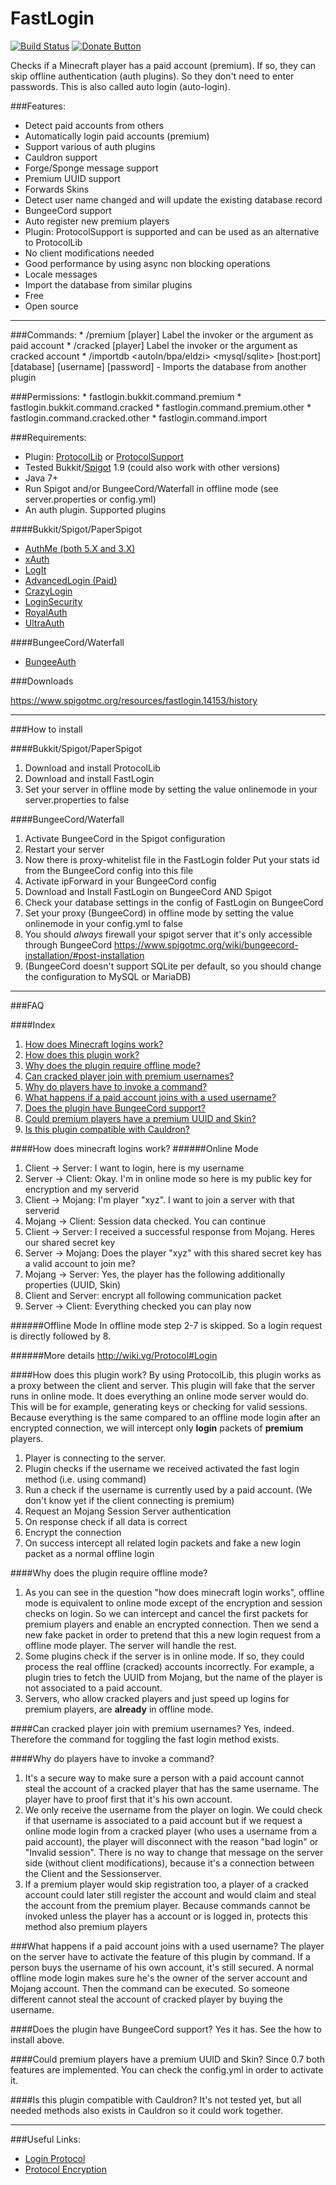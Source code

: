 # FastLogin

[![Build Status](https://travis-ci.org/games647/FastLogin.svg?branch=master)](https://travis-ci.org/games647/FastLogin)
[![Donate Button](https://www.paypalobjects.com/en_US/i/btn/btn_donate_SM.gif)](https://www.paypal.com/cgi-bin/webscr?cmd=_s-xclick&hosted_button_id=8ZBULMAPN7MZC)

Checks if a Minecraft player has a paid account (premium). If so, they can skip offline authentication (auth plugins).
So they don't need to enter passwords. This is also called auto login (auto-login).

###Features:

* Detect paid accounts from others
* Automatically login paid accounts (premium)
* Support various of auth plugins
* Cauldron support
* Forge/Sponge message support
* Premium UUID support
* Forwards Skins
* Detect user name changed and will update the existing database record
* BungeeCord support
* Auto register new premium players
* Plugin: ProtocolSupport is supported and can be used as an alternative to ProtocolLib
* No client modifications needed
* Good performance by using async non blocking operations
* Locale messages
* Import the database from similar plugins
* Free
* Open source

***

###Commands:
    * /premium [player] Label the invoker or the argument as paid account
    * /cracked [player] Label the invoker or the argument as cracked account
    * /importdb <autoIn/bpa/eldzi> <mysql/sqlite> [host:port] [database] [username] [password] - Imports the database from another plugin

###Permissions:
    * fastlogin.bukkit.command.premium
    * fastlogin.bukkit.command.cracked
    * fastlogin.command.premium.other
    * fastlogin.command.cracked.other
    * fastlogin.command.import

###Requirements:
* Plugin: [ProtocolLib](https://www.spigotmc.org/resources/protocollib.1997/) or [ProtocolSupport](https://www.spigotmc.org/resources/protocolsupport.7201/)
* Tested Bukkit/[Spigot](https://www.spigotmc.org) 1.9 (could also work with other versions)
* Java 7+
* Run Spigot and/or BungeeCord/Waterfall in offline mode (see server.properties or config.yml)
* An auth plugin. Supported plugins

####Bukkit/Spigot/PaperSpigot

* [AuthMe (both 5.X and 3.X)](https://dev.bukkit.org/bukkit-plugins/authme-reloaded/)
* [xAuth](https://dev.bukkit.org/bukkit-plugins/xauth/)
* [LogIt](https://github.com/XziomekX/LogIt)
* [AdvancedLogin (Paid)](https://www.spigotmc.org/resources/advancedlogin.10510/)
* [CrazyLogin](https://dev.bukkit.org/bukkit-plugins/crazylogin/)
* [LoginSecurity](https://dev.bukkit.org/bukkit-plugins/loginsecurity/)
* [RoyalAuth](https://dev.bukkit.org/bukkit-plugins/royalauth/)
* [UltraAuth](https://dev.bukkit.org/bukkit-plugins/ultraauth-aa/)

####BungeeCord/Waterfall

* [BungeeAuth](https://www.spigotmc.org/resources/bungeeauth.493/)

###Downloads

https://www.spigotmc.org/resources/fastlogin.14153/history

***

###How to install

####Bukkit/Spigot/PaperSpigot

1. Download and install ProtocolLib
2. Download and install FastLogin
3. Set your server in offline mode by setting the value onlinemode in your server.properties to false

####BungeeCord/Waterfall

1. Activate BungeeCord in the Spigot configuration
2. Restart your server
3. Now there is proxy-whitelist file in the FastLogin folder
Put your stats id from the BungeeCord config into this file
4. Activate ipForward in your BungeeCord config
5. Download and Install FastLogin on BungeeCord AND Spigot
6. Check your database settings in the config of FastLogin on BungeeCord
7. Set your proxy (BungeeCord) in offline mode by setting the value onlinemode in your config.yml to false
8. You should *always* firewall your spigot server that it's only accessible through BungeeCord https://www.spigotmc.org/wiki/bungeecord-installation/#post-installation
9. (BungeeCord doesn't support SQLite per default, so you should change the configuration to MySQL or MariaDB)

***

###FAQ

####Index
1. [How does Minecraft logins work?](#how-does-minecraft-logins-work)
2. [How does this plugin work?](#how-does-this-plugin-work)
3. [Why does the plugin require offline mode?](#why-does-the-plugin-require-offline-mode)
4. [Can cracked player join with premium usernames?](#can-cracked-player-join-with-premium-usernames)
5. [Why do players have to invoke a command?](#why-do-players-have-to-invoke-a-command)
6. [What happens if a paid account joins with a used username?](#what-happens-if-a-paid-account-joins-with-a-used-username)
7. [Does the plugin have BungeeCord support?](#does-the-plugin-have-bungeecord-support)
8. [Could premium players have a premium UUID and Skin?](#could-premium-players-have-a-premium-uuid-and-skin)
9. [Is this plugin compatible with Cauldron?](#is-this-plugin-compatible-with-cauldron)

####How does minecraft logins work?
######Online Mode
1. Client -> Server: I want to login, here is my username
2. Server -> Client: Okay. I'm in online mode so here is my public key for encryption and my serverid
3. Client -> Mojang: I'm player "xyz". I want to join a server with that serverid
4. Mojang -> Client: Session data checked. You can continue
5. Client -> Server: I received a successful response from Mojang. Heres our shared secret key
6. Server -> Mojang: Does the player "xyz" with this shared secret key has a valid account to join me?
7. Mojang -> Server: Yes, the player has the following additionally properties (UUID, Skin)
8. Client and Server: encrypt all following communication packet
9. Server -> Client: Everything checked you can play now


######Offline Mode
In offline mode step 2-7 is skipped. So a login request is directly followed by 8.

######More details
http://wiki.vg/Protocol#Login

####How does this plugin work?
By using ProtocolLib, this plugin works as a proxy between the client and server. This plugin will fake that the server
runs in online mode. It does everything an online mode server would do. This will be for example, generating keys or
checking for valid sessions. Because everything is the same compared to an offline mode login after an encrypted
connection, we will intercept only **login** packets of **premium** players.

1. Player is connecting to the server.
2. Plugin checks if the username we received activated the fast login method (i.e. using command)
3. Run a check if the username is currently used by a paid account.
(We don't know yet if the client connecting is premium)
4. Request an Mojang Session Server authentication
5. On response check if all data is correct
6. Encrypt the connection
7. On success intercept all related login packets and fake a new login packet as a normal offline login

####Why does the plugin require offline mode?
1. As you can see in the question "how does minecraft login works", offline mode is equivalent to online mode except of
the encryption and session checks on login. So we can intercept and cancel the first packets for premium players and
enable an encrypted connection. Then we send a new fake packet in order to pretend that this a new login request from
a offline mode player. The server will handle the rest.
2. Some plugins check if the server is in online mode. If so, they could process the real offline (cracked) accounts
incorrectly. For example, a plugin tries to fetch the UUID from Mojang, but the name of the player is not associated to
a paid account.
3. Servers, who allow cracked players and just speed up logins for premium players, are **already** in offline mode.

####Can cracked player join with premium usernames?
Yes, indeed. Therefore the command for toggling the fast login method exists.

####Why do players have to invoke a command?
1. It's a secure way to make sure a person with a paid account cannot steal the account
of a cracked player that has the same username. The player have to proof first that it's his own account.
2. We only receive the username from the player on login. We could check if that username is associated
to a paid account but if we request a online mode login from a cracked player (who uses a username from
a paid account), the player will disconnect with the reason "bad login" or "Invalid session". There is no way to change
that message on the server side (without client modifications), because it's a connection between the Client and the
Sessionserver.
3. If a premium player would skip registration too, a player of a cracked account could later still register the
account and would claim and steal the account from the premium player. Because commands cannot be invoked unless the
player has a account or is logged in, protects this method also premium players

###What happens if a paid account joins with a used username?
The player on the server have to activate the feature of this plugin by command. If a person buys the username
of his own account, it's still secured. A normal offline mode login makes sure he's the owner of the server account
and Mojang account. Then the command can be executed. So someone different cannot steal the account of cracked player
by buying the username.

####Does the plugin have BungeeCord support?
Yes it has. See the how to install above.

####Could premium players have a premium UUID and Skin?
Since 0.7 both features are implemented. You can check the config.yml in order to activate it.

####Is this plugin compatible with Cauldron?
It's not tested yet, but all needed methods also exists in Cauldron so it could work together.

***

###Useful Links:
* [Login Protocol](http://wiki.vg/Protocol#Login)
* [Protocol Encryption](http://wiki.vg/Protocol_Encryption)